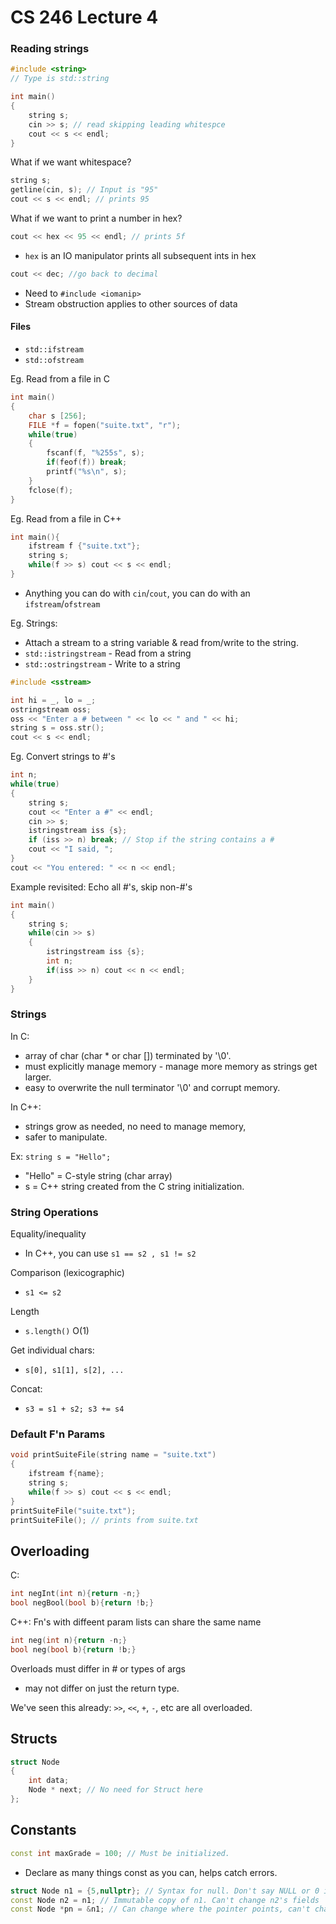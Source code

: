 # CS 246 Lecture 4

### Reading strings

```c++
#include <string>
// Type is std::string

int main()
{
    string s;
    cin >> s; // read skipping leading whitespce
    cout << s << endl;
}
```
What if we want whitespace?

```c++
string s;
getline(cin, s); // Input is "95"
cout << s << endl; // prints 95
```

What if we want to print a number in hex?

```c++
cout << hex << 95 << endl; // prints 5f
```

- `hex` is an IO manipulator prints all subsequent ints in hex

```c++
cout << dec; //go back to decimal
```
- Need to `#include <iomanip>`
- Stream obstruction applies to other sources of data

#### Files
- `std::ifstream`
- `std::ofstream`

Eg. Read from a file in C
```c
int main()
{
    char s [256];
    FILE *f = fopen("suite.txt", "r");
    while(true)
    {
        fscanf(f, "%255s", s);
        if(feof(f)) break;
        printf("%s\n", s);
    }
    fclose(f);
}
```
Eg. Read from a file in C++

```c++
int main(){
    ifstream f {"suite.txt"};
    string s;
    while(f >> s) cout << s << endl;
}
```
- Anything you can do with `cin`/`cout`, you can do with an `ifstream`/`ofstream`

Eg. Strings:
- Attach a stream to a string variable & read from/write to the string.
- `std::istringstream` - Read from a string
- `std::ostringstream` - Write to a string

```c++
#include <sstream>

int hi = _, lo = _;
ostringstream oss;
oss << "Enter a # between " << lo << " and " << hi;
string s = oss.str();
cout << s << endl;
```

Eg. Convert strings to #'s
```c++
int n;
while(true)
{
    string s;
    cout << "Enter a #" << endl;
    cin >> s;
    istringstream iss {s};
    if (iss >> n) break; // Stop if the string contains a #
    cout << "I said, ";
}
cout << "You entered: " << n << endl;
```

Example revisited: Echo all #'s, skip non-#'s
```c++
int main()
{
    string s;
    while(cin >> s)
    {
        istringstream iss {s};
        int n;
        if(iss >> n) cout << n << endl;
    }
}
```

### Strings
In C: 
- array of char (char * or char []) terminated by '\0'.
- must explicitly manage memory - manage more memory as strings get larger.
- easy to overwrite the null terminator '\0' and corrupt memory.

In C++:
- strings grow as needed, no need to manage memory,
- safer to manipulate.

Ex: ```string s = "Hello";```
- "Hello" = C-style string (char array)
- s = C++ string created from the C string initialization.

### String Operations
Equality/inequality
- In C++, you can use `s1 == s2 , s1 != s2`

Comparison (lexicographic)
- `s1 <= s2`

Length 
- `s.length()` O(1)

Get individual chars: 
- `s[0], s1[1], s[2], ...`

Concat:
- `s3 = s1 + s2; s3 += s4`

### Default F'n Params
```c++
void printSuiteFile(string name = "suite.txt")
{
    ifstream f{name};
    string s;
    while(f >> s) cout << s << endl;
}
printSuiteFile("suite.txt");
printSuiteFile(); // prints from suite.txt
```

## Overloading
C: 
```c
int negInt(int n){return -n;}
bool negBool(bool b){return !b;}
```

C++: Fn's with diffeent param lists can share the same name
```c++
int neg(int n){return -n;}
bool neg(bool b){return !b;}
```

Overloads must differ in # or types of args 
- may not differ on just the return type.

We've seen this already: `>>`, `<<`, `+`, `-`, etc are all overloaded.

## Structs 
```c++
struct Node
{
    int data;
    Node * next; // No need for Struct here
};
```

## Constants 
```c++
const int maxGrade = 100; // Must be initialized.
```
- Declare as many things const as you can, helps catch errors.

```c++
struct Node n1 = {5,nullptr}; // Syntax for null. Don't say NULL or 0 in this class.
const Node n2 = n1; // Immutable copy of n1. Can't change n2's fields
const Node *pn = &n1; // Can change where the pointer points, can't change n1's fields
```